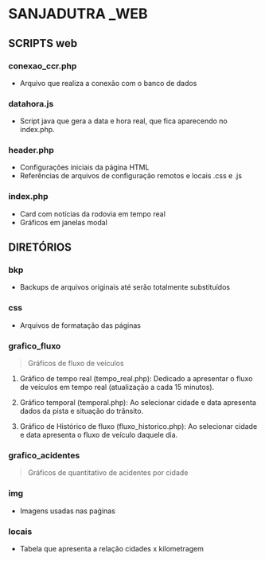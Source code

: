 # SANJADUTRA _WEB

## SCRIPTS web

### conexao_ccr.php
- Arquivo que realiza a conexão com o banco de dados

### datahora.js
- Script java que gera a data e hora real, que fica aparecendo no index.php.

### header.php
- Configurações iniciais da página HTML
- Referências de arquivos de configuração remotos e locais .css e .js

### index.php
- Card com notícias da rodovia em tempo real
- Gráficos em janelas modal 

## DIRETÓRIOS

### bkp
- Backups de arquivos originais até serão totalmente substituídos

### css
- Arquivos de formatação das páginas

### grafico_fluxo

> Gráficos de fluxo de veículos

1. Gráfico de tempo real (tempo_real.php):
    Dedicado a apresentar o fluxo de veículos em tempo real (atualização a cada 15 minutos).

2. Gráfico temporal (temporal.php):
    Ao selecionar cidade e data apresenta dados da pista e situação do trânsito.

3. Gráfico de Histórico de fluxo (fluxo_historico.php):
    Ao selecionar cidade e data apresenta o fluxo de veículo daquele dia.

### grafico_acidentes

> Gráficos de quantitativo de acidentes por cidade 

### img

- Imagens usadas nas paǵinas

### locais

- Tabela que apresenta a relação cidades x kilometragem